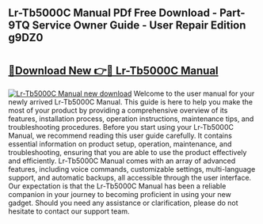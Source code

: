 ## Lr-Tb5000C Manual PDf Free Download - Part-9TQ Service Owner Guide - User Repair Edition g9DZ0

# <h2><a href="http://bc1679.oget.top/?id=Lr-Tb5000C+Manual">🔗Download New 👉🔴 Lr-Tb5000C Manual</a></h2>

[![Lr-Tb5000C Manual new download](https://i.imgur.com/5g1atiW.png)](http://bc1679.oget.top/?id=Lr-Tb5000C+Manual)
Welcome to the user manual for your newly arrived Lr-Tb5000C Manual. This guide is here to help you make the most of your product by providing a comprehensive overview of its features, installation process, operation instructions, maintenance tips, and troubleshooting procedures. Before you start using your Lr-Tb5000C Manual, we recommend reading this user guide carefully. It contains essential information on product setup, operation, maintenance, and troubleshooting, ensuring that you are able to use the product effectively and efficiently. Lr-Tb5000C Manual comes with an array of advanced features, including voice commands, customizable settings, multi-language support, and automatic backups, all accessible through the user interface. Our expectation is that the Lr-Tb5000C Manual has been a reliable companion in your journey to becoming proficient in using your new gadget. Should you need any assistance or clarification, please do not hesitate to contact our support team.
